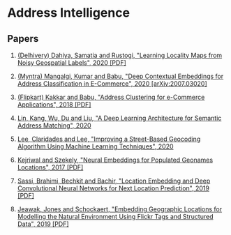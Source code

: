 # Address Intelligence

## Papers

1. [(Delhivery) Dahiya, Samatia and Rustogi, "Learning Locality Maps from Noisy Geospatial Labels", 2020 [PDF]](https://www.cse.iitd.ac.in/~dahiya/loc-maps-sac20.pdf)

1. [(Myntra) Mangalgi, Kumar and Babu, "Deep Contextual Embeddings for Address Classification in E-Commerce", 2020 [arXiv:2007.03020]](https://arxiv.org/abs/2007.03020)

1. [(Flipkart) Kakkar and Babu, "Address Clustering for e-Commerce Applications", 2018 [PDF]](http://ceur-ws.org/Vol-2319/paper8.pdf)

1. [Lin, Kang, Wu, Du and Liu, "A Deep Learning Architecture for Semantic Address Matching", 2020](https://www.researchgate.net/publication/336510907_A_deep_learning_architecture_for_semantic_address_matching)

1. [Lee, Claridades and Lee, "Improving a Street-Based Geocoding Algorithm Using Machine Learning Techniques", 2020](https://www.mdpi.com/2076-3417/10/16/5628)

1. [Kejriwal and Szekely, "Neural Embeddings for Populated Geonames Locations", 2017 [PDF]](https://iswc2017.semanticweb.org/wp-content/uploads/papers/MainProceedings/371.pdf)

1. [Sassi, Brahimi, Bechkit and Bachir, "Location Embedding and Deep Convolutional Neural Networks for Next Location Prediction", 2019 [PDF]](https://hal.archives-ouvertes.fr/hal-02357778/document)

1. [Jeawak, Jones and Schockaert, "Embedding Geographic Locations for Modelling the Natural Environment Using Flickr Tags and Structured Data", 2019 [PDF]](http://orca.cf.ac.uk/119323/1/ECIR2019.pdf)



